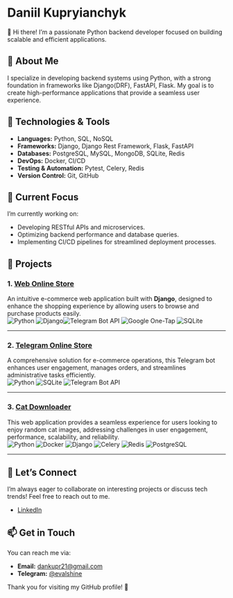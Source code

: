 # Daniil Kupryianchyk

👋 Hi there! I’m a passionate Python backend developer focused on building scalable and efficient applications.

## 🚀 About Me

I specialize in developing backend systems using Python, with a strong foundation in frameworks like Django(DRF), FastAPI, Flask. My goal is to create high-performance applications that provide a seamless user experience.

## 🔧 Technologies & Tools

- **Languages:** Python, SQL, NoSQL
- **Frameworks:** Django, Django Rest Framework, Flask, FastAPI
- **Databases:** PostgreSQL, MySQL, MongoDB, SQLite, Redis
- **DevOps:** Docker, CI/CD
- **Testing & Automation:** Pytest, Celery, Redis
- **Version Control:** Git, GitHub

## 🌱 Current Focus

I’m currently working on:
- Developing RESTful APIs and microservices.
- Optimizing backend performance and database queries.
- Implementing CI/CD pipelines for streamlined deployment processes.

## 📂 Projects

### 1. [**Web Online Store**](https://shutsuensha.pythonanywhere.com/)
An intuitive e-commerce web application built with **Django**, designed to enhance the shopping experience by allowing users to browse and purchase products easily.  
![Python](https://img.icons8.com/?size=50&id=12592&format=png&color=000000) ![Django](https://img.icons8.com/?size=50&id=37o3DqV429ra&format=png&color=000000)![Telegram Bot API](https://img.icons8.com/?size=50&id=lUktdBVdL4Kb&format=png&color=000000) ![Google One-Tap](https://img.icons8.com/?size=50&id=17950&format=png&color=000000) ![SQLite](https://img.icons8.com/?size=50&id=VMRAbKfEzssG&format=png&color=000000)



---

### 2. [**Telegram Online Store**](https://github.com/shutsuensha/telegram_bot_store)
A comprehensive solution for e-commerce operations, this Telegram bot enhances user engagement, manages orders, and streamlines administrative tasks efficiently.  
![Python](https://img.icons8.com/?size=50&id=12592&format=png&color=000000) ![SQLite](https://img.icons8.com/?size=50&id=VMRAbKfEzssG&format=png&color=000000) ![Telegram Bot API](https://img.icons8.com/?size=50&id=lUktdBVdL4Kb&format=png&color=000000)


---

### 3. [**Cat Downloader**](https://github.com/shutsuensha/cat-downloader)
This web application provides a seamless experience for users looking to enjoy random cat images, addressing challenges in user engagement, performance, scalability, and reliability.  
![Python](https://img.icons8.com/ios-filled/50/000000/python.png) ![Docker](https://img.icons8.com/color/50/000000/docker.png)  ![Django](https://img.icons8.com/?size=50&id=37o3DqV429ra&format=png&color=000000) ![Celery](https://img.icons8.com/?size=50&id=wOL8C5eXASQ6&format=png&color=000000) ![Redis](https://img.icons8.com/ios-filled/50/000000/redis.png) ![PostgreSQL](https://img.icons8.com/color/50/000000/postgreesql.png)


---


## 💬 Let’s Connect

I’m always eager to collaborate on interesting projects or discuss tech trends! Feel free to reach out to me.

- [LinkedIn](https://www.linkedin.com/in/daniil-kupryianchyk-960594322/)

## 📫 Get in Touch

You can reach me via:
- **Email:** dankupr21@gmail.com
- **Telegram:** [@evalshine](https://t.me/evalshine)

Thank you for visiting my GitHub profile! 🌟
